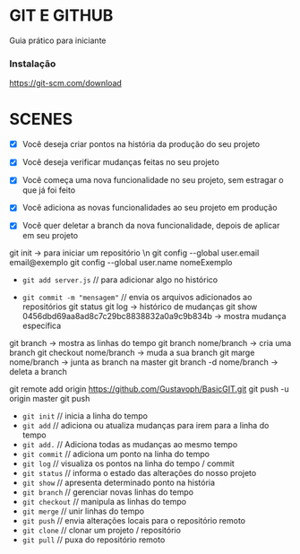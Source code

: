 # GIT E GITHUB

Guia prático para iniciante

### Instalação

https://git-scm.com/download

# SCENES

- [x] Você deseja criar pontos na história da produção do seu projeto
- [x] Você deseja verificar mudanças feitas no seu projeto

- [x] Você começa uma nova funcionalidade no seu projeto, sem estragar o que já foi feito
- [x] Você adiciona as novas funcionalidades ao seu projeto em produção
- [x] Você quer deletar a branch da nova funcionalidade, depois de aplicar em seu projeto

git init -> para iniciar um repositório \n
git config --global user.email email@exemplo
git config --global user.name nomeExemplo

- `git add server.js` // para adicionar algo no histórico

- `git commit -m "mensagem"` // envia os arquivos adicionados ao repositórios
git status
git log -> histórico de mudanças
git show 0456dbd69aa8ad8c7c29bc8838832a0a9c9b834b -> mostra mudança específica

git branch -> mostra as linhas do tempo
git branch nome/branch -> cria uma branch
git checkout nome/branch -> muda a sua branch
git marge nome/branch -> junta as branch na master
git branch -d nome/branch -> deleta a branch

git remote add origin https://github.com/Gustavoph/BasicGIT.git
git push -u origin master
git push


- `git init` // inicia a linha do tempo
- `git add` // adiciona ou atualiza mudanças para irem para a linha do tempo
- `git add.` // Adiciona todas as mudanças ao mesmo tempo
- `git commit` // adiciona um ponto na linha do tempo
- `git log` // visualiza os pontos na linha do tempo / commit
- `git status` // informa o estado das alterações do nosso projeto
- `git show` // apresenta determinado ponto na história
- `git branch` // gerenciar novas linhas do tempo
- `git checkout` // manipula as linhas do tempo
- `git merge` // unir linhas do tempo
- `git push` // envia alterações locais para o repositório remoto
- `git clone` // clonar um projeto / repositório
- `git pull` // puxa do repositório remoto
